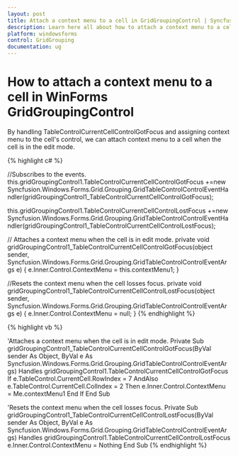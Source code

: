 ```yaml
---
layout: post
title: Attach a context menu to a cell in GridGroupingControl | Syncfusion
description: Learn here all about how to attach a context menu to a cell of Syncfusion Windows Forms GridGroupingControl and more.
platform: windowsforms
control: GridGrouping
documentation: ug
---
```


# How to attach a context menu to a cell in WinForms GridGroupingControl

By handling TableControlCurrentCellControlGotFocus and assigning context menu to the cell's control, we can attach context menu to a cell when the cell is in the edit mode.


 
{% highlight c# %}

//Subscribes to the events.
this.gridGroupingControl1.TableControlCurrentCellControlGotFocus +=new 
Syncfusion.Windows.Forms.Grid.Grouping.GridTableControlControlEventHandler(gridGroupingControl1_TableControlCurrentCellControlGotFocus);

this.gridGroupingControl1.TableControlCurrentCellControlLostFocus +=new 
Syncfusion.Windows.Forms.Grid.Grouping.GridTableControlControlEventHandler(gridGroupingControl1_TableControlCurrentCellControlLostFocus);

// Attaches a context menu when the cell is in edit mode.
private void gridGroupingControl1_TableControlCurrentCellControlGotFocus(object sender, Syncfusion.Windows.Forms.Grid.Grouping.GridTableControlControlEventArgs e)
{
e.Inner.Control.ContextMenu = this.contextMenu1;
}

//Resets the context menu when the cell losses focus.
private void gridGroupingControl1_TableControlCurrentCellControlLostFocus(object sender, Syncfusion.Windows.Forms.Grid.Grouping.GridTableControlControlEventArgs e)
{
e.Inner.Control.ContextMenu = null;
}
{% endhighlight  %}

{% highlight vb %}

'Attaches a context menu when the cell is in edit mode.
Private Sub gridGroupingControl1_TableControlCurrentCellControlGotFocus(ByVal sender As Object, ByVal e As 
Syncfusion.Windows.Forms.Grid.Grouping.GridTableControlControlEventArgs) Handles gridGroupingControl1.TableControlCurrentCellControlGotFocus
    If e.TableControl.CurrentCell.RowIndex = 7 AndAlso e.TableControl.CurrentCell.ColIndex = 2 Then
        e.Inner.Control.ContextMenu = Me.contextMenu1
    End If
End Sub

'Resets the context menu when the cell losses focus.
Private Sub gridGroupingControl1_TableControlCurrentCellControlLostFocus(ByVal sender As Object, ByVal e As 
Syncfusion.Windows.Forms.Grid.Grouping.GridTableControlControlEventArgs) Handles gridGroupingControl1.TableControlCurrentCellControlLostFocus
    e.Inner.Control.ContextMenu = Nothing
End Sub
{% endhighlight  %}